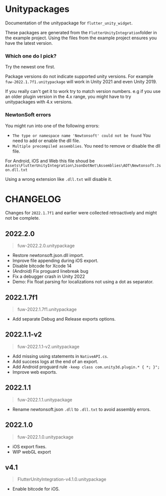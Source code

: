 # Unitypackages
Documentation of the unitypackage for `flutter_unity_widget`.

These packages are generated from the `FlutterUnityIntegration`folder in the example project.
Using the files from the example project ensures you have the latest version.


### Which one do I pick?
Try the newest one first.

Package versions do not indicate supported unity versions.
For example `fuw-2022.1.7f1.unitypackage` will work in Unity 2021 and even Unity 2019.

If you really can't get it to work try to match version numbers.
e.g if you use an older plugin version in the 4.x range, you might have to try unitypackages with 4.x versions.


### NewtonSoft errors
You might run into one of the following errors:

- `The type or namespace name 'Newtonsoft' could not be found`
 You need to add or enable the dll file.
- `Multiple precompiled assemblies`.
You need to remove or disable the dll file.

For Android, iOS and Web this file shoud be
`Assets\FlutterUnityIntegration\JsonDotNet\Assemblies\AOT\Newtonsoft.Json.dll.txt`

Using a wrong extension like `.dll.txt` will disable it.

# CHANGELOG
Changes for `2022.1.7f1` and earlier were collected retroactively and might not be complete.

## 2022.2.0
>fuw-2022.2.0.unitypackage
* Restore newtonsoft.json.dll import. 
* Improve file appending during iOS export.
* Disable bitcode for Xcode 14
* (Android) Fix proguard linebreak bug
* Fix a debugger crash in Unity 2022
* Demo: Fix float parsing for localizations not using a dot as separator.

## 2022.1.7f1
>fuw-2022.1.7f1.unitypackage
* Add separate Debug and Release exports options.

## 2022.1.1-v2
>fuw-2022.1.1-v2.unitypackage
* Add missing using statements in `NativeAPI.cs`.
* Add success logs at the end of an export.
* Add Android proguard rule `-keep class com.unity3d.plugin.* { *; }";`
* Improve web exports.

## 2022.1.1
>fuw-2022.1.1.unitypackage
* Rename newtonsoft.json `.dll` to `.dll.txt` to avoid assembly errors.

## 2022.1.0
>fuw-2022.1.0.unitypackage
* iOS export fixes.
* WIP webGL export

## v4.1
 >FlutterUnityIntegration-v4.1.0.unitypackage
* Enable bitcode for iOS.
